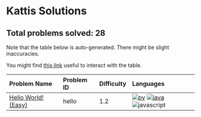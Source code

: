 # Kattis Solutions

## Total problems solved: 28

Note that the table below is auto-generated. There might be slight inaccuracies.

You might find [this link](https://stackoverflow.com/questions/42843288/is-there-any-way-to-make-markdown-tables-sortable) useful to interact with the table.

|Problem Name|Problem ID|Difficulty|Languages|
|:---|:---|:---|:---|
|[Hello World! (Easy)](https://open.kattis.com/problems/hello)| hello |1.2|[![py](https://github.com/abrahamcalf/programming-languages-logos/blob/master/src/python/python_24x24.png)](solutions/python/hello.py) [![java](https://github.com/abrahamcalf/programming-languages-logos/blob/master/src/java/java_24x24.png)](solutions/java/Hello.java) ![javascript](https://github.com/abrahamcalf/programming-languages-logos/blob/master/src/javascript/javascript_24x24.png)|
